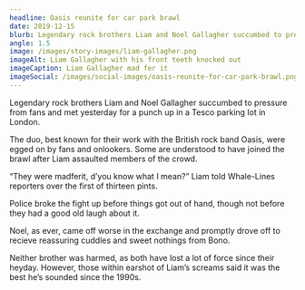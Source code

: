 ```yaml
---
headline: Oasis reunite for car park brawl
date: 2019-12-15
blurb: Legendary rock brothers Liam and Noel Gallagher succumbed to pressure from fans and met yesterday for a punch up in a Tesco parking lot in London.
angle: 1.5
image: /images/story-images/liam-gallagher.png
imageAlt: Liam Gallagher with his front teeth knocked out
imageCaption: Liam Gallagher mad fer it
imageSocial: /images/social-images/oasis-reunite-for-car-park-brawl.png
---
```


Legendary rock brothers Liam and Noel Gallagher succumbed to pressure from fans and met yesterday for a punch up in a Tesco parking lot in London.

The duo, best known for their work with the British rock band Oasis, were egged on by fans and onlookers. Some are understood to have joined the brawl after Liam assaulted members of the crowd.

“They were madferit, d’you know what I mean?” Liam told Whale-Lines reporters over the first of thirteen pints.

Police broke the fight up before things got out of hand, though not before they had a good old laugh about it.

Noel, as ever, came off worse in the exchange and promptly drove off to recieve reassuring cuddles and sweet nothings from Bono.

Neither brother was harmed, as both have lost a lot of force since their heyday. However, those within earshot of Liam’s screams said it was the best he’s sounded since the 1990s.
